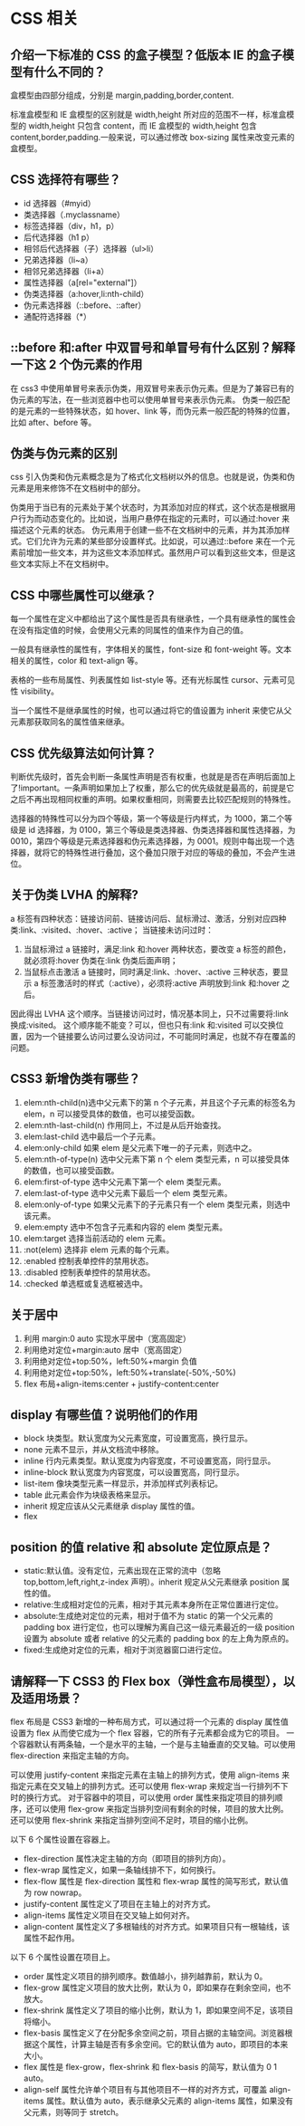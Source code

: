 # CSS 相关

## 介绍一下标准的 CSS 的盒子模型？低版本 IE 的盒子模型有什么不同的？

盒模型由四部分组成，分别是 margin,padding,border,content.

标准盒模型和 IE 盒模型的区别就是 width,height 所对应的范围不一样，标准盒模型的 width,height 只包含 content，而 IE 盒模型的 width,height 包含 content,border,padding.一般来说，可以通过修改 box-sizing 属性来改变元素的盒模型。

## CSS 选择符有哪些？

- id 选择器（#myid）
- 类选择器（.myclassname）
- 标签选择器（div，h1，p）
- 后代选择器（h1 p）
- 相邻后代选择器（子）选择器（ul>li）
- 兄弟选择器（li~a）
- 相邻兄弟选择器（li+a）
- 属性选择器（a[rel="external"]）
- 伪类选择器（a:hover,li:nth-child）
- 伪元素选择器（::before、::after）
- 通配符选择器（\*）

## ::before 和:after 中双冒号和单冒号有什么区别？解释一下这 2 个伪元素的作用

在 css3 中使用单冒号来表示伪类，用双冒号来表示伪元素。但是为了兼容已有的伪元素的写法，在一些浏览器中也可以使用单冒号来表示伪元素。
伪类一般匹配的是元素的一些特殊状态，如 hover、link 等，而伪元素一般匹配的特殊的位置，比如 after、before 等。

## 伪类与伪元素的区别

css 引入伪类和伪元素概念是为了格式化文档树以外的信息。也就是说，伪类和伪元素是用来修饰不在文档树中的部分。

伪类用于当已有的元素处于某个状态时，为其添加对应的样式，这个状态是根据用户行为而动态变化的。比如说，当用户悬停在指定的元素时，可以通过:hover 来描述这个元素的状态。
伪元素用于创建一些不在文档树中的元素，并为其添加样式。它们允许为元素的某些部分设置样式。比如说，可以通过::before 来在一个元素前增加一些文本，并为这些文本添加样式。虽然用户可以看到这些文本，但是这些文本实际上不在文档树中。

## CSS 中哪些属性可以继承？

每一个属性在定义中都给出了这个属性是否具有继承性，一个具有继承性的属性会在没有指定值的时候，会使用父元素的同属性的值来作为自己的值。

一般具有继承性的属性有，字体相关的属性，font-size 和 font-weight 等。文本相关的属性，color 和 text-align 等。

表格的一些布局属性、列表属性如 list-style 等。还有光标属性 cursor、元素可见性 visibility。

当一个属性不是继承属性的时候，也可以通过将它的值设置为 inherit 来使它从父元素那获取同名的属性值来继承。

## CSS 优先级算法如何计算？

判断优先级时，首先会判断一条属性声明是否有权重，也就是是否在声明后面加上了!important。一条声明如果加上了权重，那么它的优先级就是最高的，前提是它之后不再出现相同权重的声明。如果权重相同，则需要去比较匹配规则的特殊性。

选择器的特殊性可以分为四个等级，第一个等级是行内样式，为 1000，第二个等级是 id 选择器，为 0100，第三个等级是类选择器、伪类选择器和属性选择器，为 0010，第四个等级是元素选择器和伪元素选择器，为 0001。规则中每出现一个选择器，就将它的特殊性进行叠加，这个叠加只限于对应的等级的叠加，不会产生进位。

## 关于伪类 LVHA 的解释?

a 标签有四种状态：链接访问前、链接访问后、鼠标滑过、激活，分别对应四种类:link、:visited、:hover、:active；
当链接未访问过时：

1. 当鼠标滑过 a 链接时，满足:link 和:hover 两种状态，要改变 a 标签的颜色，就必须将:hover 伪类在:link 伪类后面声明；
2. 当鼠标点击激活 a 链接时，同时满足:link、:hover、:active 三种状态，要显示 a 标签激活时的样式（:active），必须将:active 声明放到:link 和:hover 之后。

因此得出 LVHA 这个顺序。当链接访问过时，情况基本同上，只不过需要将:link 换成:visited。
这个顺序能不能变？可以，但也只有:link 和:visited 可以交换位置，因为一个链接要么访问过要么没访问过，不可能同时满足，也就不存在覆盖的问题。

## CSS3 新增伪类有哪些？

1. elem:nth-child(n)选中父元素下的第 n 个子元素，并且这个子元素的标签名为 elem，n 可以接受具体的数值，也可以接受函数。
2. elem:nth-last-child(n) 作用同上，不过是从后开始查找。
3. elem:last-child 选中最后一个子元素。
4. elem:only-child 如果 elem 是父元素下唯一的子元素，则选中之。
5. elem:nth-of-type(n) 选中父元素下第 n 个 elem 类型元素，n 可以接受具体的数值，也可以接受函数。
6. elem:first-of-type 选中父元素下第一个 elem 类型元素。
7. elem:last-of-type 选中父元素下最后一个 elem 类型元素。
8. elem:only-of-type 如果父元素下的子元素只有一个 elem 类型元素，则选中该元素。
9. elem:empty 选中不包含子元素和内容的 elem 类型元素。
10. elem:target 选择当前活动的 elem 元素。
11. :not(elem) 选择非 elem 元素的每个元素。
12. :enabled 控制表单控件的禁用状态。
13. :disabled 控制表单控件的禁用状态。
14. :checked 单选框或复选框被选中。

## 关于居中

1. 利用 margin:0 auto 实现水平居中（宽高固定）
2. 利用绝对定位+margin:auto 居中（宽高固定）
3. 利用绝对定位+top:50%，left:50%+margin 负值
4. 利用绝对定位+top:50%，left:50%+translate(-50%,-50%)
5. flex 布局+align-items:center + justify-content:center

## display 有哪些值？说明他们的作用

- block 块类型。默认宽度为父元素宽度，可设置宽高，换行显示。
- none 元素不显示，并从文档流中移除。
- inline 行内元素类型。默认宽度为内容宽度，不可设置宽高，同行显示。
- inline-block 默认宽度为内容宽度，可以设置宽高，同行显示。
- list-item 像块类型元素一样显示，并添加样式列表标记。
- table 此元素会作为块级表格来显示。
- inherit 规定应该从父元素继承 display 属性的值。
- flex

## position 的值 relative 和 absolute 定位原点是？

- static:默认值。没有定位，元素出现在正常的流中（忽略 top,bottom,left,right,z-index 声明）。inherit 规定从父元素继承 position 属性的值。
- relative:生成相对定位的元素，相对于其元素本身所在正常位置进行定位。
- absolute:生成绝对定位的元素，相对于值不为 static 的第一个父元素的 padding box 进行定位，也可以理解为离自己这一级元素最近的一级 position 设置为 absolute 或者 relative 的父元素的 padding box 的左上角为原点的。
- fixed:生成绝对定位的元素，相对于浏览器窗口进行定位。

## 请解释一下 CSS3 的 Flex box（弹性盒布局模型），以及适用场景？

flex 布局是 CSS3 新增的一种布局方式，可以通过将一个元素的 display 属性值设置为 flex 从而使它成为一个 flex 容器，它的所有子元素都会成为它的项目。
一个容器默认有两条轴，一个是水平的主轴，一个是与主轴垂直的交叉轴。可以使用 flex-direction 来指定主轴的方向。

可以使用 justify-content 来指定元素在主轴上的排列方式，使用 align-items 来指定元素在交叉轴上的排列方式。还可以使用 flex-wrap 来规定当一行排列不下时的换行方式。
对于容器中的项目，可以使用 order 属性来指定项目的排列顺序，还可以使用 flex-grow 来指定当排列空间有剩余的时候，项目的放大比例。还可以使用 flex-shrink 来指定当排列空间不足时，项目的缩小比例。

以下 6 个属性设置在容器上。

- flex-direction 属性决定主轴的方向（即项目的排列方向）。
- flex-wrap 属性定义，如果一条轴线排不下，如何换行。
- flex-flow 属性是 flex-direction 属性和 flex-wrap 属性的简写形式，默认值为 row nowrap。
- justify-content 属性定义了项目在主轴上的对齐方式。
- align-items 属性定义项目在交叉轴上如何对齐。
- align-content 属性定义了多根轴线的对齐方式。如果项目只有一根轴线，该属性不起作用。

以下 6 个属性设置在项目上。

- order 属性定义项目的排列顺序。数值越小，排列越靠前，默认为 0。
- flex-grow 属性定义项目的放大比例，默认为 0，即如果存在剩余空间，也不放大。
- flex-shrink 属性定义了项目的缩小比例，默认为 1，即如果空间不足，该项目将缩小。
- flex-basis 属性定义了在分配多余空间之前，项目占据的主轴空间。浏览器根据这个属性，计算主轴是否有多余空间。它的默认值为 auto，即项目的本来大小。
- flex 属性是 flex-grow，flex-shrink 和 flex-basis 的简写，默认值为 0 1 auto。
- align-self 属性允许单个项目有与其他项目不一样的对齐方式，可覆盖 align-items 属性。默认值为 auto，表示继承父元素的 align-items 属性，如果没有父元素，则等同于 stretch。
